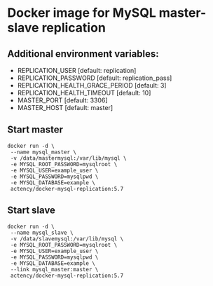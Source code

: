 # Docker image for MySQL master-slave replication

## Additional environment variables:
* REPLICATION_USER [default: replication]
* REPLICATION_PASSWORD [default: replication_pass]
* REPLICATION_HEALTH_GRACE_PERIOD [default: 3]
* REPLICATION_HEALTH_TIMEOUT [default: 10]
* MASTER_PORT [default: 3306]
* MASTER_HOST [default: master]

## Start master

```
docker run -d \
 --name mysql_master \
 -v /data/mastermysql:/var/lib/mysql \
 -e MYSQL_ROOT_PASSWORD=mysqlroot \
 -e MYSQL_USER=example_user \
 -e MYSQL_PASSWORD=mysqlpwd \
 -e MYSQL_DATABASE=example \
 actency/docker-mysql-replication:5.7

```

## Start slave

```
docker run -d \
 --name mysql_slave \
 -v /data/slavemysql:/var/lib/mysql \
 -e MYSQL_ROOT_PASSWORD=mysqlroot \
 -e MYSQL_USER=example_user \
 -e MYSQL_PASSWORD=mysqlpwd \
 -e MYSQL_DATABASE=example \
 --link mysql_master:master \
 actency/docker-mysql-replication:5.7
```
